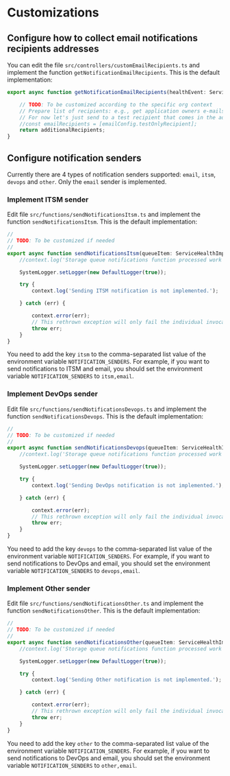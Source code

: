 # Customizations

## Configure how to collect email notifications recipients addresses

You can edit the file `src/controllers/customEmailRecipients.ts` and implement the function `getNotificationEmailRecipients`. This is the default implementation:

```typescript
export async function getNotificationEmailRecipients(healthEvent: ServiceHealthImpact, additionalRecipients: string[]): Promise<string[]> {

    // TODO: To be customized according to the specific org context
    // Prepare list of recipients: e.g., get application owners e-mails from tags
    // For now let's just send to a test recipient that comes in the additionalRecipients parameter.
    //const emailRecipients = [emailConfig.testOnlyRecipient];
    return additionalRecipients;
}
```

## Configure notification senders

Currently there are 4 types of notification senders supported: `email`, `itsm`, `devops` and `other`. Only the `email` sender is implemented.


### Implement ITSM sender

Edit file `src/functions/sendNotificationsItsm.ts` and implement the function `sendNotificationsItsm`. This is the default implementation:

```typescript
//
// TODO: To be customized if needed
//
export async function sendNotificationsItsm(queueItem: ServiceHealthImpact, context: InvocationContext): Promise<void> {
    //context.log('Storage queue notifications function processed work item:', queueItem);

    SystemLogger.setLogger(new DefaultLogger(true));

    try {
        context.log('Sending ITSM notification is not implemented.');

    } catch (err) {

        context.error(err);
        // This rethrown exception will only fail the individual invocation, instead of crashing the whole process
        throw err;
    }
}
```

You need to add the key `itsm` to the comma-separated list value of the environment variable `NOTIFICATION_SENDERS`. For example, if you want to send notifications to ITSM and email, you should set the environment variable `NOTIFICATION_SENDERS` to `itsm,email`.


### Implement DevOps sender

Edit file `src/functions/sendNotificationsDevops.ts` and implement the function `sendNotificationsDevops`. This is the default implementation:

```typescript
//
// TODO: To be customized if needed
//
export async function sendNotificationsDevops(queueItem: ServiceHealthImpact, context: InvocationContext): Promise<void> {
    //context.log('Storage queue notifications function processed work item:', queueItem);

    SystemLogger.setLogger(new DefaultLogger(true));

    try {
        context.log('Sending DevOps notification is not implemented.');

    } catch (err) {

        context.error(err);
        // This rethrown exception will only fail the individual invocation, instead of crashing the whole process
        throw err;
    }
}
```

You need to add the key `devops` to the comma-separated list value of the environment variable `NOTIFICATION_SENDERS`. For example, if you want to send notifications to DevOps and email, you should set the environment variable `NOTIFICATION_SENDERS` to `devops,email`.


### Implement Other sender

Edit file `src/functions/sendNotificationsOther.ts` and implement the function `sendNotificationsOther`. This is the default implementation:

```typescript
//
// TODO: To be customized if needed
//
export async function sendNotificationsOther(queueItem: ServiceHealthImpact, context: InvocationContext): Promise<void> {
    //context.log('Storage queue notifications function processed work item:', queueItem);

    SystemLogger.setLogger(new DefaultLogger(true));

    try {
        context.log('Sending Other notification is not implemented.');

    } catch (err) {

        context.error(err);
        // This rethrown exception will only fail the individual invocation, instead of crashing the whole process
        throw err;
    }
}
```

You need to add the key `other` to the comma-separated list value of the environment variable `NOTIFICATION_SENDERS`. For example, if you want to send notifications to DevOps and email, you should set the environment variable `NOTIFICATION_SENDERS` to `other,email`.
